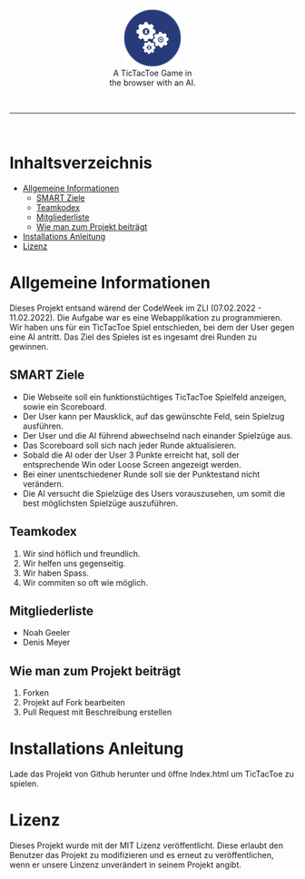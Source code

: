 <br>

<p align="center">
  <img src="./src/images/tictactoeai.png" height="100px"><br>
  A TicTacToe Game in<br>
  the browser with an AI.
</p>
<br>

-------------------------------------------------

<br>

# Inhaltsverzeichnis

- [Allgemeine Informationen](https://github.com/Nevah5/tictactoeai#allgemeine-informationen)
  - [SMART Ziele](https://github.com/Nevah5/tictactoeai#smart-ziele)
  - [Teamkodex](https://github.com/Nevah5/tictactoeai#teamkodex)
  - [Mitgliederliste](https://github.com/Nevah5/tictactoeai#mitgliederliste)
  - [Wie man zum Projekt beiträgt](https://github.com/Nevah5/tictactoeai#wie-man-zum-projekt-beiträgt)
- [Installations Anleitung](https://github.com/Nevah5/tictactoeai#installations-anleitung)
- [Lizenz](https://github.com/Nevah5/tictactoeai#lizenz)

# Allgemeine Informationen
Dieses Projekt entsand wärend der CodeWeek im ZLI (07.02.2022 - 11.02.2022). Die Aufgabe war es eine Webapplikation zu programmieren. Wir haben uns für ein TicTacToe Spiel entschieden, bei dem der User gegen eine AI antritt. Das Ziel des Spieles ist es ingesamt drei Runden zu gewinnen.

## SMART Ziele
- Die Webseite soll ein funktionstüchtiges TicTacToe Spielfeld anzeigen, sowie ein Scoreboard.
- Der User kann per Mausklick, auf das gewünschte Feld, sein Spielzug ausführen.
- Der User und die AI führend abwechselnd nach einander Spielzüge aus.
- Das Scoreboard soll sich nach jeder Runde aktualisieren.
- Sobald die AI oder der User 3 Punkte erreicht hat, soll der entsprechende Win oder Loose Screen angezeigt werden.
- Bei einer unentschiedener Runde soll sie der Punktestand nicht verändern.
- Die AI versucht die Spielzüge des Users vorauszusehen, um somit die best möglichsten Spielzüge auszuführen.

## Teamkodex

1. Wir sind höflich und freundlich.
2. Wir helfen uns gegenseitig.
3. Wir haben Spass.
4. Wir commiten so oft wie möglich.

## Mitgliederliste
- Noah Geeler
- Denis Meyer

## Wie man zum Projekt beiträgt
1. Forken
2. Projekt auf Fork bearbeiten
3. Pull Request mit Beschreibung erstellen

# Installations Anleitung
Lade das Projekt von Github herunter und öffne Index.html um TicTacToe zu spielen.



# Lizenz
Dieses Projekt wurde mit der MIT Lizenz veröffentlicht. Diese erlaubt den Benutzer das Projekt zu modifizieren und es erneut zu veröffentlichen, wenn er unsere Linzenz unverändert in seinem Projekt angibt.
